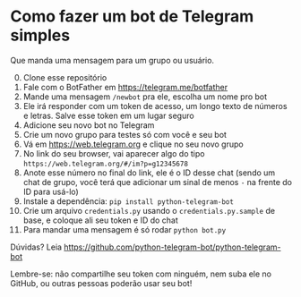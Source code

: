 # Como fazer um bot de Telegram simples

Que manda uma mensagem para um grupo ou usuário.

0. Clone esse repositório
1. Fale com o BotFather em https://telegram.me/botfather
2. Mande uma mensagem `/newbot` pra ele, escolha um nome pro bot
3. Ele irá responder com um token de acesso, um longo texto de números e letras. Salve esse token em um lugar seguro
4. Adicione seu novo bot no Telegram
5. Crie um novo grupo para testes só com você e seu bot
6. Vá em https://web.telegram.org e clique no seu novo grupo
7. No link do seu browser, vai aparecer algo do tipo `https://web.telegram.org/#/im?p=g12345678`
8. Anote esse número no final do link, ele é o ID desse chat (sendo um chat de grupo, você terá que adicionar um sinal de menos `-` na frente do ID para usá-lo)
9. Instale a dependência: `pip install python-telegram-bot`
10. Crie um arquivo `credentials.py` usando o `credentials.py.sample` de base, e coloque ali seu token e ID do chat
11. Para mandar uma mensagem é só rodar `python bot.py`

Dúvidas? Leia https://github.com/python-telegram-bot/python-telegram-bot

Lembre-se: não compartilhe seu token com ninguém, nem suba ele no GitHub, ou outras pessoas poderão usar seu bot!
